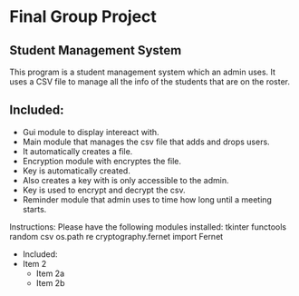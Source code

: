 # Final Group Project

## Student Management System


This program is a student management system which an admin uses. It uses a CSV file
to manage all the info of the students that are on the roster.

## Included:
  * Gui module to display intereact with.
  * Main module that manages the csv file that adds and drops users.
  * It automatically creates a file.
  * Encryption module with encryptes the file.
   * Key is automatically created.
   * Also creates a key with is only accessible to the admin.
   * Key is used to encrypt and decrypt the csv.
 * Reminder module that admin uses to time how long until a meeting starts.

Instructions:
Please have the following modules installed:
tkinter
functools
random
csv
os.path
re
cryptography.fernet import Fernet

* Included:
* Item 2
  * Item 2a
  * Item 2b

  

